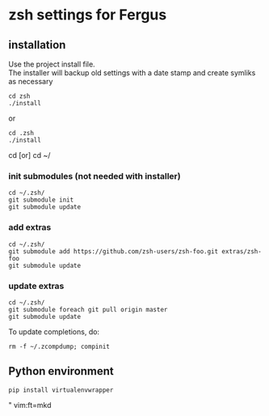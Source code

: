 # zsh settings for Fergus

## installation
Use the project install file.  
The installer will backup old settings with a date stamp and create symliks as necessary

```
cd zsh 
./install
```
or
```
cd .zsh
./install
```
cd [or] cd ~/

### init submodules (not needed with installer)
```
cd ~/.zsh/
git submodule init
git submodule update
```

### add extras
```
cd ~/.zsh/
git submodule add https://github.com/zsh-users/zsh-foo.git extras/zsh-foo
git submodule update
```

### update extras
```
cd ~/.zsh/
git submodule foreach git pull origin master
git submodule update
```

To update completions, do:
```
rm -f ~/.zcompdump; compinit
```

## Python environment
```
pip install virtualenvwrapper
```

" vim:ft=mkd
